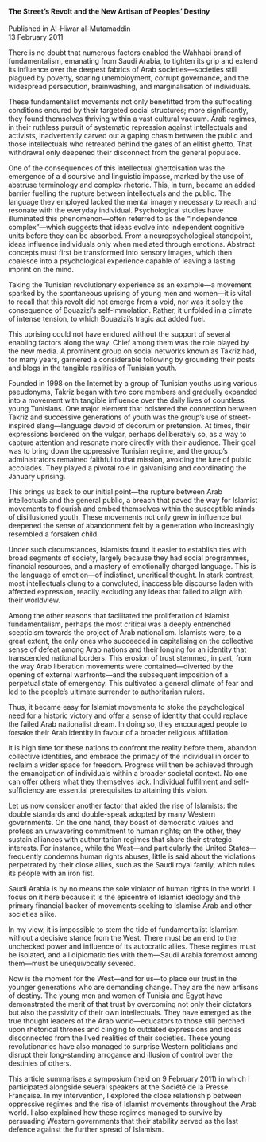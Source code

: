 <h4>The Street’s Revolt and the New Artisan of Peoples’ Destiny</h4>

Published in Al-Hiwar al-Mutamaddin
<br>
13 February 2011

There is no doubt that numerous factors enabled the Wahhabi brand of fundamentalism, emanating from Saudi Arabia, to tighten its grip and extend its influence over the deepest fabrics of Arab societies—societies still plagued by poverty, soaring unemployment, corrupt governance, and the widespread persecution, brainwashing, and marginalisation of individuals.

These fundamentalist movements not only benefitted from the suffocating conditions endured by their targeted social structures; more significantly, they found themselves thriving within a vast cultural vacuum. Arab regimes, in their ruthless pursuit of systematic repression against intellectuals and activists, inadvertently carved out a gaping chasm between the public and those intellectuals who retreated behind the gates of an elitist ghetto. That withdrawal only deepened their disconnect from the general populace.

One of the consequences of this intellectual ghettoisation was the emergence of a discursive and linguistic impasse, marked by the use of abstruse terminology and complex rhetoric. This, in turn, became an added barrier fuelling the rupture between intellectuals and the public. The language they employed lacked the mental imagery necessary to reach and resonate with the everyday individual. Psychological studies have illuminated this phenomenon—often referred to as the “independence complex”—which suggests that ideas evolve into independent cognitive units before they can be absorbed. From a neuropsychological standpoint, ideas influence individuals only when mediated through emotions. Abstract concepts must first be transformed into sensory images, which then coalesce into a psychological experience capable of leaving a lasting imprint on the mind.

Taking the Tunisian revolutionary experience as an example—a movement sparked by the spontaneous uprising of young men and women—it is vital to recall that this revolt did not emerge from a void, nor was it solely the consequence of Bouazizi’s self-immolation. Rather, it unfolded in a climate of intense tension, to which Bouazizi’s tragic act added fuel.

This uprising could not have endured without the support of several enabling factors along the way. Chief among them was the role played by the new media. A prominent group on social networks known as Takriz had, for many years, garnered a considerable following by grounding their posts and blogs in the tangible realities of Tunisian youth.

Founded in 1998 on the Internet by a group of Tunisian youths using various pseudonyms, Takriz began with two core members and gradually expanded into a movement with tangible influence over the daily lives of countless young Tunisians. One major element that bolstered the connection between Takriz and successive generations of youth was the group’s use of street-inspired slang—language devoid of decorum or pretension. At times, their expressions bordered on the vulgar, perhaps deliberately so, as a way to capture attention and resonate more directly with their audience. Their goal was to bring down the oppressive Tunisian regime, and the group’s administrators remained faithful to that mission, avoiding the lure of public accolades. They played a pivotal role in galvanising and coordinating the January uprising.

This brings us back to our initial point—the rupture between Arab intellectuals and the general public, a breach that paved the way for Islamist movements to flourish and embed themselves within the susceptible minds of disillusioned youth. These movements not only grew in influence but deepened the sense of abandonment felt by a generation who increasingly resembled a forsaken child.

Under such circumstances, Islamists found it easier to establish ties with broad segments of society, largely because they had social programmes, financial resources, and a mastery of emotionally charged language. This is the language of emotion—of indistinct, uncritical thought. In stark contrast, most intellectuals clung to a convoluted, inaccessible discourse laden with affected expression, readily excluding any ideas that failed to align with their worldview.

Among the other reasons that facilitated the proliferation of Islamist fundamentalism, perhaps the most critical was a deeply entrenched scepticism towards the project of Arab nationalism. Islamists were, to a great extent, the only ones who succeeded in capitalising on the collective sense of defeat among Arab nations and their longing for an identity that transcended national borders. This erosion of trust stemmed, in part, from the way Arab liberation movements were contained—diverted by the opening of external warfronts—and the subsequent imposition of a perpetual state of emergency. This cultivated a general climate of fear and led to the people’s ultimate surrender to authoritarian rulers.

Thus, it became easy for Islamist movements to stoke the psychological need for a historic victory and offer a sense of identity that could replace the failed Arab nationalist dream. In doing so, they encouraged people to forsake their Arab identity in favour of a broader religious affiliation.

It is high time for these nations to confront the reality before them, abandon collective identities, and embrace the primacy of the individual in order to reclaim a wider space for freedom. Progress will then be achieved through the emancipation of individuals within a broader societal context. No one can offer others what they themselves lack. Individual fulfilment and self-sufficiency are essential prerequisites to attaining this vision.

Let us now consider another factor that aided the rise of Islamists: the double standards and double-speak adopted by many Western governments. On the one hand, they boast of democratic values and profess an unwavering commitment to human rights; on the other, they sustain alliances with authoritarian regimes that share their strategic interests. For instance, while the West—and particularly the United States—frequently condemns human rights abuses, little is said about the violations perpetrated by their close allies, such as the Saudi royal family, which rules its people with an iron fist.

Saudi Arabia is by no means the sole violator of human rights in the world. I focus on it here because it is the epicentre of Islamist ideology and the primary financial backer of movements seeking to Islamise Arab and other societies alike.

In my view, it is impossible to stem the tide of fundamentalist Islamism without a decisive stance from the West. There must be an end to the unchecked power and influence of its autocratic allies. These regimes must be isolated, and all diplomatic ties with them—Saudi Arabia foremost among them—must be unequivocally severed.

Now is the moment for the West—and for us—to place our trust in the younger generations who are demanding change. They are the new artisans of destiny. The young men and women of Tunisia and Egypt have demonstrated the merit of that trust by overcoming not only their dictators but also the passivity of their own intellectuals. They have emerged as the true thought leaders of the Arab world—educators to those still perched upon rhetorical thrones and clinging to outdated expressions and ideas disconnected from the lived realities of their societies. These young revolutionaries have also managed to surprise Western politicians and disrupt their long-standing arrogance and illusion of control over the destinies of others.

This article summarises a symposium (held on 9 February 2011) in which I participated alongside several speakers at the Société de la Presse Française. In my intervention, I explored the close relationship between oppressive regimes and the rise of Islamist movements throughout the Arab world. I also explained how these regimes managed to survive by persuading Western governments that their stability served as the last defence against the further spread of Islamism.
